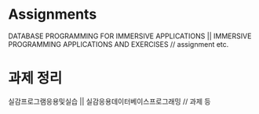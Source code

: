 # Assignments
DATABASE PROGRAMMING FOR IMMERSIVE APPLICATIONS || IMMERSIVE PROGRAMMING APPLICATIONS AND EXERCISES // assignment etc.
# 과제 정리
실감프로그램응용및실습 || 실감응용데이터베이스프로그래밍 // 과제 등
